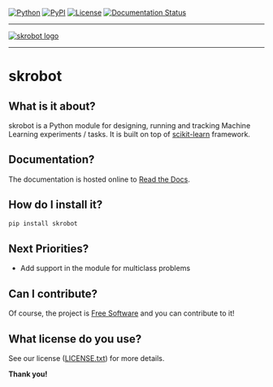 [![Python](https://img.shields.io/badge/python-3.6%20%7C%203.7%20%7C%203.8-blue?style=plastic)](https://www.python.org/)
[![PyPI](https://img.shields.io/badge/pypi_package-1.0.12-blue?style=plastic)](https://pypi.org/project/skrobot/1.0.12/)
[![License](https://img.shields.io/badge/license-MIT-blue?style=plastic)](https://github.com/medoidai/skrobot/blob/master/LICENSE.txt)
[![Documentation Status](https://readthedocs.org/projects/skrobot/badge/?version=1.0.12)](https://skrobot.readthedocs.io/en/1.0.12/)

-----------------

[![skrobot logo](https://github.com/medoidai/skrobot/raw/master/static/skrobot-logo.png)](https://github.com/medoidai/skrobot/raw/master/static/skrobot-logo.png)

-----------------

# skrobot

## What is it about?

skrobot is a Python module for designing, running and tracking Machine Learning experiments / tasks. It is built on top of [scikit-learn](https://scikit-learn.org/) framework.

## Documentation?

The documentation is hosted online to [Read the Docs](https://skrobot.readthedocs.io/en/1.0.12/).

## How do I install it?

```sh
pip install skrobot
```

## Next Priorities?

* Add support in the module for multiclass problems

## Can I contribute?

Of course, the project is [Free Software](https://www.gnu.org/philosophy/free-sw.en.html) and you can contribute to it!

## What license do you use?

See our license ([LICENSE.txt](https://github.com/medoidai/skrobot/blob/master/LICENSE.txt)) for more details.

**Thank you!**